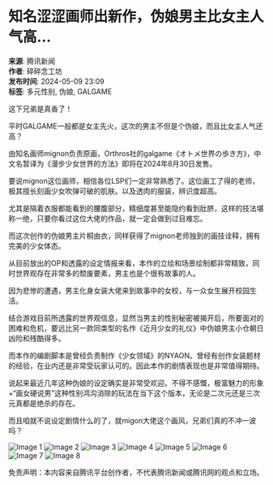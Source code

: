 # 知名涩涩画师出新作，伪娘男主比女主人气高...

**来源**: 腾讯新闻  
**作者**: 碎碎念工坊  
**发布时间**: 2024-05-09 23:09  
**标签**: 多元性别, 伪娘, GALGAME

这下兄弟是真香了！

平时GALGAME一般都是女主先火，这次的男主不但是个伪娘，而且比女主人气还高？

由知名画师mignon负责原画，Orthros社的galgame《オトメ世界の歩き方》，中文名暂译为《漫步少女世界的方法》即将在2024年8月30日发售。

要说mignon这位画师，相信各位LSP们一定非常熟悉了。这位画工了得的老师，极其擅长刻画少女吹弹可破的肌肤。以及透肉的服装，辨识度超高。

尤其是隔着衣服都能看到的腰腹部分，精细度甚至能隐约看到肚脐，这样的技法堪称一绝，只要你看过这位大佬的作品，就一定会做到过目难忘。

而这次创作的伪娘男主片桐由衣，同样获得了mignon老师独到的画技诠释，拥有完美的少女体态。

从目前放出的OP和透露的设定情报来看，本作的立绘和场景绘制都非常精致，同时世界观存在非常多的颓废要素，男主也是个很有故事的人。

因为悲惨的遭遇，男主化身女装大佬来到故事中的女校，与一众女生展开校园生活。

结合游戏目前所透露的世界观信息，显然当男主的性别秘密被揭开后，所要面对的困难和危机，要远比另一款同类型的名作《近月少女的礼仪》中伪娘男主小仓朝日凶险和残酷得多。

而本作的编剧脚本是曾经负责制作《少女领域》的NYAON。曾经有创作女装题材的经验，在业内还是非常受玩家认可的。因此本作的剧情表现也是非常值得期待。

说起来最近几年这种伪娘的设定确实是非常受欢迎。不得不感慨，极富魅力的形象+“画女硬说男”这种性别鸿沟消除的玩法在当下这个版本，无论是二次元还是三次元真都是绝杀的存在。

而且咱就不说设定剧情什么的了，就migon大佬这个画风，兄弟们真的不冲一波吗？

![Image 1](https://inews.gtimg.com/om_bt/Ot8LfRDIB4UyskxjEgqVqjHFVhytnYp7uqKZsY1-HKbtgAA/641)
![Image 2](https://inews.gtimg.com/om_bt/Omh_T8SsAu2VQe013aymRMzgF2fhtns2a4S3Vht8YL3B8AA/641)
![Image 3](https://inews.gtimg.com/om_bt/OA58CyUxAQhfsupdbm8X9AgZY40HjsmAJc9iwjxldwnjsAA/641)
![Image 4](https://inews.gtimg.com/om_bt/OrXutgI_XxI6f0NiA1LRe6d2NLNtALjCv5Oasi04Z-JD0AA/641)
![Image 5](https://inews.gtimg.com/om_bt/OGIr5ErlrWHuCXfOmwm50L7J5xyRqBvnIKt-rRr1HUO2wAA/641)
![Image 6](https://inews.gtimg.com/om_bt/OZwgEcW4p_csA5jhi90X4eYT1qIcp6bqwwHLccEKxLmb0AA/641)
![Image 7](https://inews.gtimg.com/om_bt/OalIqB3yRDFFyvMrfbKB69AV81V6zhUEHsbdBg3_ax5TgAA/641)
![Image 8](https://inews.gtimg.com/om_bt/OnUwcaXx80NDnEIGov1tuSQJ7X27x6aszvGQU4_xAYUhAAA/641)

免责声明：本内容来自腾讯平台创作者，不代表腾讯新闻或腾讯网的观点和立场。